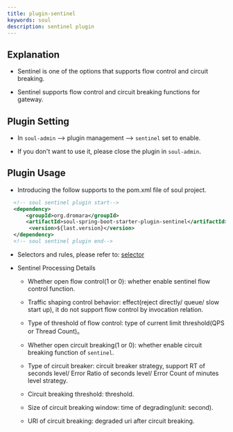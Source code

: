 ```yaml
---
title: plugin-sentinel
keywords: soul
description: sentinel plugin
---
```


## Explanation

* Sentinel is one of the options that supports flow control and circuit breaking.

* Sentinel supports flow control and circuit breaking functions for gateway.


## Plugin Setting

* In `soul-admin` -->  plugin management --> `sentinel` set to enable.

* If you don't want to use it, please close the plugin in `soul-admin`.


## Plugin Usage

* Introducing the follow supports to the pom.xml file of soul project.
```xml
  <!-- soul sentinel plugin start-->
  <dependency>
      <groupId>org.dromara</groupId>
      <artifactId>soul-spring-boot-starter-plugin-sentinel</artifactId>
       <version>${last.version}</version>
  </dependency>
  <!-- soul sentinel plugin end-->
``` 

* Selectors and rules, please refer to: [selector](selector.md)

* Sentinel Processing Details
    
    * Whether open flow control(1 or 0): whether enable sentinel flow control function.
    
    * Traffic shaping control behavior: effect(reject directly/ queue/ slow start up), it do not support flow control by invocation relation. 
    
    * Type of threshold of flow control: type of current limit threshold(QPS or Thread Count)。
        
    * Whether open circuit breaking(1 or 0): whether enable circuit breaking function of `sentinel`.
        
    * Type of circuit breaker: circuit breaker strategy, support RT of seconds level/ Error Ratio of seconds level/ Error Count of minutes level strategy.
        
    * Circuit breaking threshold: threshold.
      
    * Size of circuit breaking window: time of degrading(unit: second).
        
    * URI of circuit breaking: degraded uri after circuit breaking.

